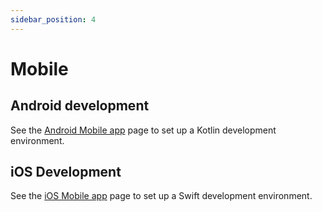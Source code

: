 ```yaml
---
sidebar_position: 4
---
```


# Mobile

## Android development

See the [Android Mobile app](./android/index.md) page to set up a Kotlin development environment.

## iOS Development

See the [iOS Mobile app](./ios/index.md) page to set up a Swift development environment.
